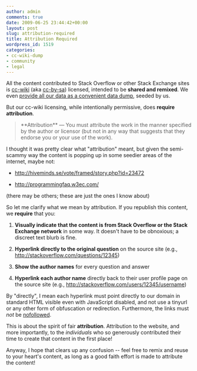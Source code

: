 ```yaml
---
author: admin
comments: true
date: 2009-06-25 23:44:42+00:00
layout: post
slug: attribution-required
title: Attribution Required
wordpress_id: 1519
categories:
- cc-wiki-dump
- community
- legal
---
```



All the content contributed to Stack Overflow or other Stack Exchange sites is [cc-wiki](http://creativecommons.org/licenses/by-sa/3.0/) (aka [cc-by-sa](http://creativecommons.org/licenses/by-sa/3.0/)) licensed, intended to be **shared and remixed**. We even [provide all our data as a convenient data dump](http://blog.stackoverflow.com/2009/06/stack-overflow-creative-commons-data-dump/), seeded by us.



But our cc-wiki licensing, while intentionally permissive, does **require attribution**.





<blockquote>
**Attribution** — You must attribute the work in the manner specified by the author or licensor (but not in any way that suggests that they endorse you or your use of the work). 
</blockquote>





I thought it was pretty clear what "attribution" meant, but given the semi-scammy way the content is popping up in some seedier areas of the internet, maybe not:







  * http://hiveminds.se/vote/framed/story.php?id=23472 

  * http://programmingfaq.w3ec.com/




(there may be others; these are just the ones I know about)



So let me clarify what we mean by attribution. If you republish this content, we **require** that you:







  1. **Visually indicate that the content is from Stack Overflow or the Stack Exchange network** in some way. It doesn't have to be obnoxious; a discreet text blurb is fine.

  2. **Hyperlink directly to the original question** on the source site  (e.g., http://stackoverflow.com/questions/12345)

  3. **Show the author names** for every question and answer

  4. **Hyperlink each author name** directly back to their user profile page on the source site (e.g., http://stackoverflow.com/users/12345/username)




By "directly", I mean each hyperlink must point directly to our domain in standard HTML visible even with JavaScript disabled, and not use a tinyurl or any other form of obfuscation or redirection. Furthermore, the links must _not_ be [nofollowed](http://googleblog.blogspot.com/2005/01/preventing-comment-spam.html).



This is about the spirit of fair **attribution**. Attribution to the website, and more importantly, to the _individuals_ who so generously contributed their time to create that content in the first place!



Anyway, I hope that clears up any confusion -- feel free to remix and reuse to your heart's content, as long as a good faith effort is made to attribute the content!


